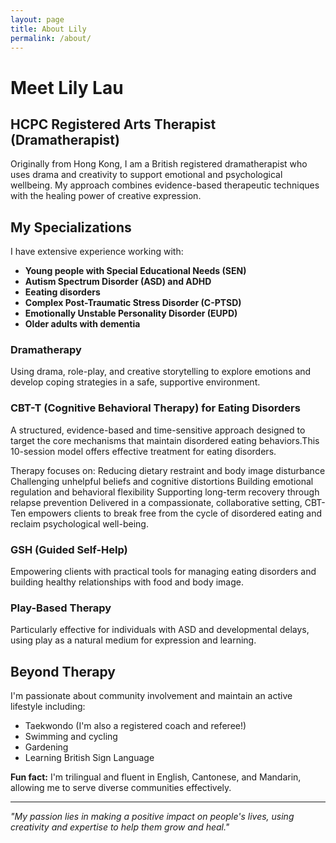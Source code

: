 ```yaml
---
layout: page
title: About Lily
permalink: /about/
---
```


# Meet Lily Lau
## HCPC Registered Arts Therapist (Dramatherapist)

Originally from Hong Kong, I am a British registered dramatherapist who uses drama and creativity to support emotional and psychological wellbeing. My approach combines evidence-based therapeutic techniques with the healing power of creative expression.

## My Specializations

I have extensive experience working with:

- **Young people with Special Educational Needs (SEN)**
- **Autism Spectrum Disorder (ASD) and ADHD**
- **Eeating disorders**
- **Complex Post-Traumatic Stress Disorder (C-PTSD)**
- **Emotionally Unstable Personality Disorder (EUPD)**
- **Older adults with dementia**

### Dramatherapy
Using drama, role-play, and creative storytelling to explore emotions and develop coping strategies in a safe, supportive environment.

### CBT-T (Cognitive Behavioral Therapy) for Eating Disorders 
A structured, evidence-based and time-sensitive approach designed to target the core mechanisms that maintain disordered eating behaviors.This 10-session model offers effective treatment for eating disorders. 

Therapy focuses on:
Reducing dietary restraint and body image disturbance
Challenging unhelpful beliefs and cognitive distortions
Building emotional regulation and behavioral flexibility
Supporting long-term recovery through relapse prevention
Delivered in a compassionate, collaborative setting, CBT-Ten empowers clients to break free from the cycle of disordered eating and reclaim psychological well-being.

### GSH (Guided Self-Help)
Empowering clients with practical tools for managing eating disorders and building healthy relationships with food and body image.

### Play-Based Therapy
Particularly effective for individuals with ASD and developmental delays, using play as a natural medium for expression and learning.

## Beyond Therapy
I'm passionate about community involvement and maintain an active lifestyle including:
- Taekwondo (I'm also a registered coach and referee!)
- Swimming and cycling
- Gardening
- Learning British Sign Language

**Fun fact:** I'm trilingual and fluent in English, Cantonese, and Mandarin, allowing me to serve diverse communities effectively.

---

*"My passion lies in making a positive impact on people's lives, using creativity and expertise to help them grow and heal."*
